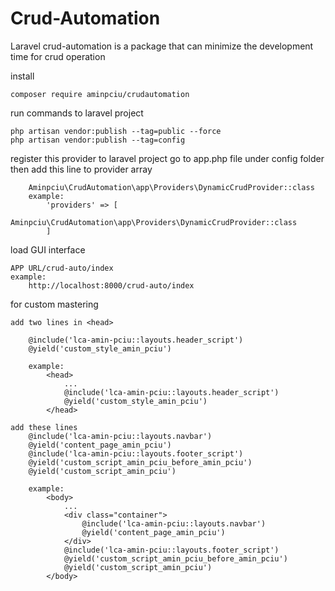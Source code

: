 # Crud-Automation
Laravel crud-automation is a package that can minimize the development time for crud operation

install

    composer require aminpciu/crudautomation

run commands to laravel project

    php artisan vendor:publish --tag=public --force
    php artisan vendor:publish --tag=config

register this provider to laravel project
    go to app.php file under config folder then add this line to provider array

        Aminpciu\CrudAutomation\app\Providers\DynamicCrudProvider::class
        example:
            'providers' => [
                Aminpciu\CrudAutomation\app\Providers\DynamicCrudProvider::class
            ]
load GUI interface

    APP URL/crud-auto/index
    example:
        http://localhost:8000/crud-auto/index

for custom mastering

    add two lines in <head>

        @include('lca-amin-pciu::layouts.header_script')
        @yield('custom_style_amin_pciu')

        example:
            <head>
                ...
                @include('lca-amin-pciu::layouts.header_script')
                @yield('custom_style_amin_pciu')
            </head>

    add these lines
        @include('lca-amin-pciu::layouts.navbar')
        @yield('content_page_amin_pciu')
        @include('lca-amin-pciu::layouts.footer_script')
        @yield('custom_script_amin_pciu_before_amin_pciu')
        @yield('custom_script_amin_pciu')
        
        example:
            <body>
                ...
                <div class="container">
                    @include('lca-amin-pciu::layouts.navbar')
                    @yield('content_page_amin_pciu')
                </div>
                @include('lca-amin-pciu::layouts.footer_script')
                @yield('custom_script_amin_pciu_before_amin_pciu')
                @yield('custom_script_amin_pciu')
            </body>
    